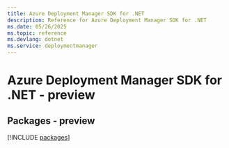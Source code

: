 ```yaml
---
title: Azure Deployment Manager SDK for .NET
description: Reference for Azure Deployment Manager SDK for .NET
ms.date: 05/26/2025
ms.topic: reference
ms.devlang: dotnet
ms.service: deploymentmanager
---
```

# Azure Deployment Manager SDK for .NET - preview
## Packages - preview
[!INCLUDE [packages](deployment-manager-index.md)]